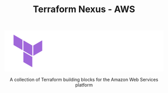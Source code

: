 <h1 align="center"> Terraform Nexus - AWS </h1> <br>
<p align="center">
  <a href="https://developer.hashicorp.com/terraform/intro">
    <img alt="Terraform" title="Terraform" src="../_assets/Terraform_onDark.png" width="512">
  </a>
</p>

<p align="center">
  A collection of Terraform building blocks for the Amazon Web Services platform
</p>